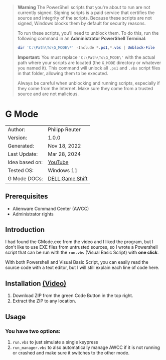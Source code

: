 > **Warning** The PowerShell scripts that you're about to run are not currently signed. Signing scripts is a paid service that certifies the source and integrity of the scripts. Because these scripts are not signed, Windows blocks them by default for security reasons. 
> 
> To run these scripts, you'll need to unblock them. To do this, run the following command in an **Administrator PowerShell Terminal**:
>
> ```powershell
> dir 'C:\Path\To\G_MODE\*' -Include *.ps1,*.vbs | Unblock-File
> ```
> 
> **Important:** You must replace `'C:\Path\To\G_MODE\'` with the actual path where your scripts are located (the `G_MODE` directory or whatever you named it). This command will unlock all `.ps1` and `.vbs` script files in that folder, allowing them to be executed.
> 
> Always be careful when unblocking and running scripts, especially if they come from the Internet. Make sure they come from a trusted source and are not malicious.

# G Mode

<table>
    <tr>
        <td>Author:</td>
        <td>Philipp Reuter</td>
    </tr>
    <tr>
        <td>Version:</td>
        <td>1.0.0</td>
    </tr>
    <tr>
        <td>Generated:</td>
        <td>Nov 18, 2022</td>
    </tr>
    <tr>
        <td>Last Update:</td>
        <td>Mar 28, 2024</td>
    </tr>
    <tr>
        <td>Idea based on:</td>
        <td><a href="https://www.youtube.com/watch?v=_uyORohSWvU">YouTube</a></td>
    </tr>
    <tr>
        <td>Tested OS:</td>
        <td>Windows 11</td>
    </tr>
    <tr>
        <td>G Mode DOCs:</td>
        <td><a href="https://www.dell.com/support/kbdoc/de-de/000132265/introduction-to-the-new-features-of-the-x500-g-series-of-gaming-notebooks?lang=en#Game_Shift">DELL Game Shift</a></td>
    </tr>
</table>

## Prerequisites

- Alienware Command Center (AWCC)
- Administrator rights

## Introduction

I had found the GMode.exe from the video and I liked the program, but I don't like to use EXE files from untrusted sources, so I wrote a Powershell script that can be run with the `run.vbs` (Visual Basic Script) with **one click**.

With both Powershell and Visual Basic Script, you can easily read the source code with a text editor, but I will still explain each line of code here.

## Installation [(Video)](https://www.youtube.com/watch?v=SmMtJ7l6naM)

1. Download ZIP from the green Code Button in the top right.
2. Extract the ZIP to any location.

## Usage

### You have two options:

1. `run.vbs` to just simulate a single keypress
2. `run_manager.vbs` to also automatically manage AWCC if it is not running or crashed and make sure it switches to the other mode.
